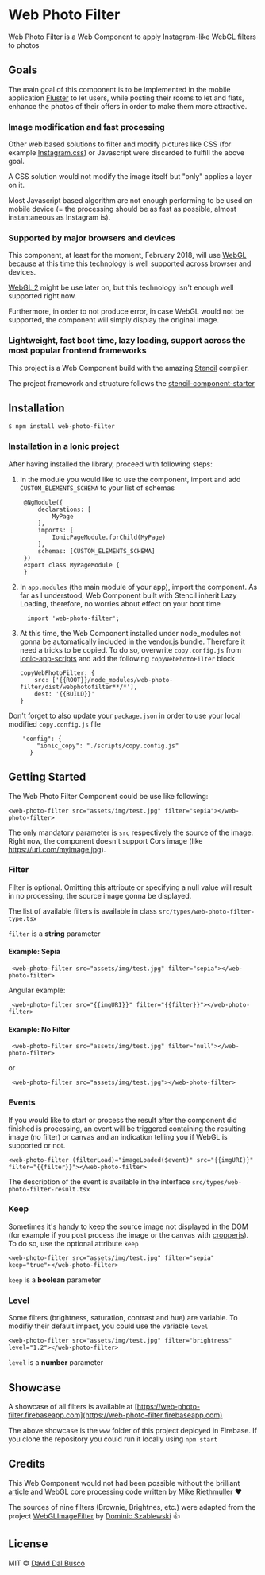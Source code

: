 # Web Photo Filter

Web Photo Filter is a Web Component to apply Instagram-like WebGL filters to photos

## Goals

The main goal of this component is to be implemented in the mobile application [Fluster](https://fluster.io) to let users, while posting their rooms to let and flats, enhance the photos of their offers in order to make them more attractive. 

### Image modification and fast processing

Other web based solutions to filter and modify pictures like CSS (for example [Instagram.css](https://picturepan2.github.io/instagram.css/)) or Javascript were discarded to fulfill the above goal.

A CSS solution would not modify the image itself but "only" applies a layer on it.

Most Javascript based algorithm are not enough performing to be used on mobile device (= the processing should be as fast as possible, almost instantaneous as Instagram is). 

### Supported by major browsers and devices

This component, at least for the moment, February 2018, will use [WebGL](https://caniuse.com/#feat=webgl) because at this time this technology is well supported across browser and devices.

[WebGL 2](https://caniuse.com/#search=webgl%202) might be use later on, but this technology isn't enough well supported right now.

Furthermore, in order to not produce error, in case WebGL would not be supported, the component will simply display the original image. 

### Lightweight, fast boot time, lazy loading, support across the most popular frontend frameworks

This project is a Web Component build with the amazing [Stencil](https://stenciljs.com) compiler.

The project framework and structure follows the [stencil-component-starter](https://github.com/ionic-team/stencil-component-starter)

## Installation

    $ npm install web-photo-filter

### Installation in a Ionic project

After having installed the library, proceed with following steps:

1. In the module you would like to use the component, import and add `CUSTOM_ELEMENTS_SCHEMA` to your list of schemas

        @NgModule({
            declarations: [
                MyPage
            ],
            imports: [
                IonicPageModule.forChild(MyPage)
            ],
            schemas: [CUSTOM_ELEMENTS_SCHEMA]
        })
        export class MyPageModule {
        }
        
2. In `app.modules` (the main module of your app), import the component. As far as I understood, Web Component built with Stencil inherit Lazy Loading, therefore, no worries about effect on your boot time

         import 'web-photo-filter';
         
3. At this time, the Web Component installed under node_modules not gonna be automatically included in the vendor.js bundle. Therefore it need a tricks to be copied. To do so, overwrite `copy.config.js` from [ionic-app-scripts](https://github.com/ionic-team/ionic-app-scripts/blob/master/config/copy.config.js) and add the following `copyWebPhotoFilter` block

       copyWebPhotoFilter: {
           src: ['{{ROOT}}/node_modules/web-photo-filter/dist/webphotofilter**/*'],
           dest: '{{BUILD}}'
       }

Don't forget to also update your `package.json` in order to use your local modified `copy.config.js` file

        "config": {
            "ionic_copy": "./scripts/copy.config.js"
          }

## Getting Started

The Web Photo Filter Component could be use like following:

    <web-photo-filter src="assets/img/test.jpg" filter="sepia"></web-photo-filter>
    
The only mandatory parameter is `src` respectively the source of the image. Right now, the component doesn't support Cors image (like https://url.com/myimage.jpg).

### Filter

Filter is optional. Omitting this attribute or specifying a null value will result in no processing, the source image gonna be displayed.

The list of available filters is available in class `src/types/web-photo-filter-type.tsx`  

`filter` is a **string** parameter

#### Example: Sepia

     <web-photo-filter src="assets/img/test.jpg" filter="sepia"></web-photo-filter>
     
Angular example:

     <web-photo-filter src="{{imgURI}}" filter="{{filter}}"></web-photo-filter>     
     
#### Example: No Filter     

     <web-photo-filter src="assets/img/test.jpg" filter="null"></web-photo-filter>
     
or
     
     <web-photo-filter src="assets/img/test.jpg"></web-photo-filter>

### Events

If you would like to start or process the result after the component did finished is processing, an event will be triggered containing the resulting image (no filter) or canvas and an indication telling you if WebGL is supported or not. 

    <web-photo-filter (filterLoad)="imageLoaded($event)" src="{{imgURI}}" filter="{{filter}}"></web-photo-filter>
    
The description of the event is available in the interface `src/types/web-photo-filter-result.tsx`

### Keep

Sometimes it's handy to keep the source image not displayed in the DOM (for example if you post process the image or the canvas with [cropperjs](https://github.com/fengyuanchen/cropperjs)). To do so, use the optional attribute `keep`

    <web-photo-filter src="assets/img/test.jpg" filter="sepia" keep="true"></web-photo-filter>
    
`keep` is a **boolean** parameter
    
### Level

Some filters (brightness, saturation, contrast and hue) are variable. To modifiy their default impact, you could use the variable `level`

    <web-photo-filter src="assets/img/test.jpg" filter="brightness" level="1.2"></web-photo-filter>
    
`level` is a **number** parameter
    

## Showcase

A showcase of all filters is available at [https://web-photo-filter.firebaseapp.com](https://web-photo-filter.firebaseapp.com)  

The above showcase is the `www` folder of this project deployed in Firebase. If you clone the repository you could run it locally using `npm start`

## Credits

This Web Component would not had been possible without the brilliant [article](https://www.madebymike.com.au/writing/canvas-image-manipulation/) and WebGL core processing code written by [Mike Riethmuller](https://github.com/MadeByMike) :heart:

The sources of nine filters (Brownie, Brightnes, etc.) were adapted from the project [WebGLImageFilter](https://github.com/phoboslab/WebGLImageFilter) by [Dominic Szablewski](http://phoboslab.org/) :+1:

## License

MIT © [David Dal Busco](mailto:david.dalbusco@outlook.com)

